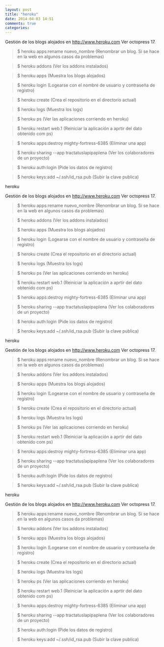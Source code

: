 ```yaml
---
layout: post
title: "heroku"
date: 2014-04-03 14:51
comments: true
categories: 
---
```

Gestión de los blogs alojados en <http://www.heroku.com> Ver octopress 17.

>$ heroku apps:rename nuevo_nombre (Renombrar un blog. Si se hace en la web en algunos casos da problemas)

>$ heroku addons (Ver los addons instalados)

>$ heroku apps (Muestra los blogs alojados)

>$ heroku login (Logearse con el nombre de usuario y contraseña de registro)

>$ heroku create (Crea el repositorio en el directorio actual)

>$ heroku logs (Muestra los logs)

>$ heroku ps (Ver las aplicaciones corriendo en heroku)

>$ heroku restart web.1 (Reiniciar la aplicación a aprtir del dato obtenido com ps)

>$ heroku apps:destroy mighty-fortress-6385 (Eliminar una app)

>$ heroku sharing --app tractatuslapipaplena (Ver los colaboradores de un proyecto)

>$ heroku auth:login (Pide los datos de registro)

>$ heroku keys:add ~/.ssh/id_rsa.pub (Subir la clave publica)

heroku

Gestión de los blogs alojados en <http://www.heroku.com> Ver octopress 17.

>$ heroku apps:rename nuevo_nombre (Renombrar un blog. Si se hace en la web en algunos casos da problemas)

>$ heroku addons (Ver los addons instalados)

>$ heroku apps (Muestra los blogs alojados)

>$ heroku login (Logearse con el nombre de usuario y contraseña de registro)

>$ heroku create (Crea el repositorio en el directorio actual)

>$ heroku logs (Muestra los logs)

>$ heroku ps (Ver las aplicaciones corriendo en heroku)

>$ heroku restart web.1 (Reiniciar la aplicación a aprtir del dato obtenido com ps)

>$ heroku apps:destroy mighty-fortress-6385 (Eliminar una app)

>$ heroku sharing --app tractatuslapipaplena (Ver los colaboradores de un proyecto)

>$ heroku auth:login (Pide los datos de registro)

>$ heroku keys:add ~/.ssh/id_rsa.pub (Subir la clave publica)

heroku

Gestión de los blogs alojados en <http://www.heroku.com> Ver octopress 17.

>$ heroku apps:rename nuevo_nombre (Renombrar un blog. Si se hace en la web en algunos casos da problemas)

>$ heroku addons (Ver los addons instalados)

>$ heroku apps (Muestra los blogs alojados)

>$ heroku login (Logearse con el nombre de usuario y contraseña de registro)

>$ heroku create (Crea el repositorio en el directorio actual)

>$ heroku logs (Muestra los logs)

>$ heroku ps (Ver las aplicaciones corriendo en heroku)

>$ heroku restart web.1 (Reiniciar la aplicación a aprtir del dato obtenido com ps)

>$ heroku apps:destroy mighty-fortress-6385 (Eliminar una app)

>$ heroku sharing --app tractatuslapipaplena (Ver los colaboradores de un proyecto)

>$ heroku auth:login (Pide los datos de registro)

>$ heroku keys:add ~/.ssh/id_rsa.pub (Subir la clave publica)

heroku

Gestión de los blogs alojados en <http://www.heroku.com> Ver octopress 17.

>$ heroku apps:rename nuevo_nombre (Renombrar un blog. Si se hace en la web en algunos casos da problemas)

>$ heroku addons (Ver los addons instalados)

>$ heroku apps (Muestra los blogs alojados)

>$ heroku login (Logearse con el nombre de usuario y contraseña de registro)

>$ heroku create (Crea el repositorio en el directorio actual)

>$ heroku logs (Muestra los logs)

>$ heroku ps (Ver las aplicaciones corriendo en heroku)

>$ heroku restart web.1 (Reiniciar la aplicación a aprtir del dato obtenido com ps)

>$ heroku apps:destroy mighty-fortress-6385 (Eliminar una app)

>$ heroku sharing --app tractatuslapipaplena (Ver los colaboradores de un proyecto)

>$ heroku auth:login (Pide los datos de registro)

>$ heroku keys:add ~/.ssh/id_rsa.pub (Subir la clave publica)

